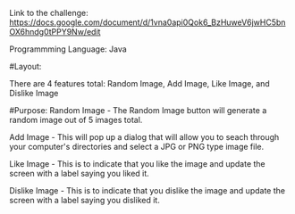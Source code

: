 Link to the challenge: https://docs.google.com/document/d/1vna0api0Qok6_BzHuweV6jwHC5bnOX6hndg0tPPY9Nw/edit

Programmming Language: Java

#Layout: 

There are 4 features total: Random Image, Add Image, Like Image, and Dislike Image

#Purpose:
Random Image - The Random Image button will generate a random image out of 5 images total.

Add Image - This will pop up a dialog that will allow you to seach through your computer's directories and select a JPG or PNG type image file.

Like Image - This is to indicate that you like the image and update the screen with a label saying you liked it.

Dislike Image - This is to indicate that you dislike the image and update the screen with a label saying you disliked it.



